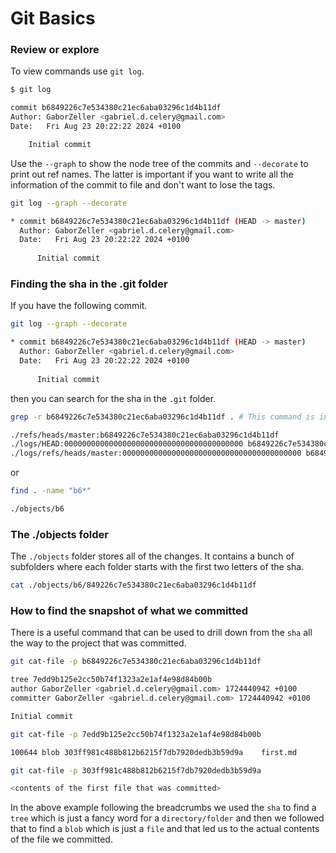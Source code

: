 # Git Basics

### Review or explore

To view commands use `git log`.

```sh
$ git log

commit b6849226c7e534380c21ec6aba03296c1d4b11df
Author: GaborZeller <gabriel.d.celery@gmail.com>
Date:   Fri Aug 23 20:22:22 2024 +0100

    Initial commit
```

Use the `--graph` to show the node tree of the commits and `--decorate` to print out ref names. The latter is important if you want to write all the information of the commit to file and don't want to lose the tags.

```sh
git log --graph --decorate

* commit b6849226c7e534380c21ec6aba03296c1d4b11df (HEAD -> master)
  Author: GaborZeller <gabriel.d.celery@gmail.com>
  Date:   Fri Aug 23 20:22:22 2024 +0100
  
      Initial commit
```


### Finding the sha in the .git folder

If you have the following commit.

```sh
git log --graph --decorate

* commit b6849226c7e534380c21ec6aba03296c1d4b11df (HEAD -> master)
  Author: GaborZeller <gabriel.d.celery@gmail.com>
  Date:   Fri Aug 23 20:22:22 2024 +0100
  
      Initial commit
```

then you can search for the sha in the `.git` folder.

```sh
grep -r b6849226c7e534380c21ec6aba03296c1d4b11df . # This command is initiated from within the .git folder

./refs/heads/master:b6849226c7e534380c21ec6aba03296c1d4b11df
./logs/HEAD:0000000000000000000000000000000000000000 b6849226c7e534380c21ec6aba03296c1d4b11df GaborZeller <gabriel.d.celery@gmail.com> 1724440942 +0100	commit (initial): Initial commit
./logs/refs/heads/master:0000000000000000000000000000000000000000 b6849226c7e534380c21ec6aba03296c1d4b11df GaborZeller <gabriel.d.celery@gmail.com> 1724440942 +0100	commit (initial): Initial commit
```

or

```sh
find . -name "b6*"

./objects/b6
```


### The ./objects folder

The `./objects` folder stores all of the changes. It contains a bunch of subfolders where each folder starts with the first two letters of the sha.

```sh
cat ./objects/b6/849226c7e534380c21ec6aba03296c1d4b11df
```


### How to find the snapshot of what we committed

There is a useful command that can be used to drill down from the `sha` all the way to the project that was committed.

```sh
git cat-file -p b6849226c7e534380c21ec6aba03296c1d4b11df

tree 7edd9b125e2cc50b74f1323a2e1af4e98d84b00b
author GaborZeller <gabriel.d.celery@gmail.com> 1724440942 +0100
committer GaborZeller <gabriel.d.celery@gmail.com> 1724440942 +0100

Initial commit
```

```sh
git cat-file -p 7edd9b125e2cc50b74f1323a2e1af4e98d84b00b

100644 blob 303ff981c488b812b6215f7db7920dedb3b59d9a	first.md
```

```sh
git cat-file -p 303ff981c488b812b6215f7db7920dedb3b59d9a

<contents of the first file that was committed>
```

In  the above example following the breadcrumbs we used the `sha` to find a `tree` which is just a fancy word for a `directory/folder` and then we followed that to find a `blob` which is just a `file` and that led us to the actual contents of the file we committed.
